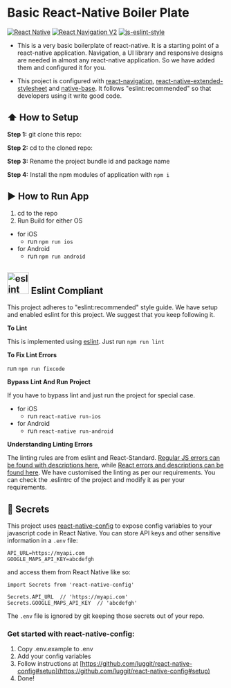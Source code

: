 #  Basic React-Native Boiler Plate
[![React Native](https://img.shields.io/badge/React%20Native-v0.57.8-blue.svg)](https://facebook.github.io/react-native/)
[![React Navigation V2](https://img.shields.io/badge/React%20Navigation-v2.18-blue.svg)](https://reactnavigation.org/)
[![js-eslint-style](https://img.shields.io/badge/lint%20compliance-eslint-brightgreen.svg?style=flat)](http://eslint.org/)

* This is a very basic boilerplate of react-native. It is a starting point of a react-native application. Navigation, a UI library and responsive designs are needed in almost any react-native application. So we have added them and configured it for you.

* This project is configured with [react-navigation](https://reactnavigation.org/), [react-native-extended-stylesheet](https://github.com/vitalets/react-native-extended-stylesheet) and [native-base](https://nativebase.io/). It follows "eslint:recommended" so that developers using it write good code.

## :arrow_up: How to Setup

**Step 1:** git clone this repo:

**Step 2:** cd to the cloned repo:

**Step 3:** Rename the project bundle id and package name

**Step 4:** Install the npm modules of application with `npm i`


## :arrow_forward: How to Run App

1. cd to the repo
2. Run Build for either OS
  * for iOS
    * run `npm run ios`
  * for Android
    * run `npm run android`

## <img src="https://eslint.org/img/logo.svg" width="50" title="eslint"> Eslint Compliant

This project adheres to "eslint:recommended" style guide. We have setup and enabled eslint for this project. We suggest that you keep following it.

**To Lint**

This is implemented using [eslint](https://eslint.org). Just run `npm run lint`

**To Fix Lint Errors**

run `npm run fixcode`

**Bypass Lint And Run Project**

If you have to bypass lint and just run the project for special case.
  * for iOS
    * run `react-native run-ios`
  * for Android
    * run `react-native run-android`

**Understanding Linting Errors**

The linting rules are from eslint and React-Standard.  [Regular JS errors can be found with descriptions here](http://eslint.org/docs/rules/), while [React errors and descriptions can be found here](https://github.com/yannickcr/eslint-plugin-react).
We have customised the linting as per our requirements. You can check the .eslintrc of the project and modify it as per your requirements.

## :closed_lock_with_key: Secrets

This project uses [react-native-config](https://github.com/luggit/react-native-config) to expose config variables to your javascript code in React Native. You can store API keys
and other sensitive information in a `.env` file:

```
API_URL=https://myapi.com
GOOGLE_MAPS_API_KEY=abcdefgh
```

and access them from React Native like so:

```
import Secrets from 'react-native-config'

Secrets.API_URL  // 'https://myapi.com'
Secrets.GOOGLE_MAPS_API_KEY  // 'abcdefgh'
```

The `.env` file is ignored by git keeping those secrets out of your repo.

### Get started with react-native-config:
1. Copy .env.example to .env
2. Add your config variables
3. Follow instructions at [https://github.com/luggit/react-native-config#setup](https://github.com/luggit/react-native-config#setup)
4. Done!
